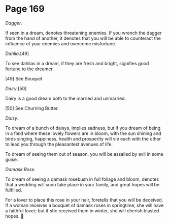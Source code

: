 # Page 169
_Dagger_.


If seen in a dream, denotes threatening enemies. If you wrench the dagger
from the hand of another, it denotes that you will be able to counteract
the influence of your enemies and overcome misfortune.


_Dahlia_.[49]


To see dahlias in a dream, if they are fresh and bright,
signifies good fortune to the dreamer.



[49] See Bouquet


_Dairy_.[50]


Dairy is a good dream both to the married and unmarried.


[50] See Churning Butter.


_Daisy_.


To dream of a bunch of daisys, implies sadness, but if you dream
of being in a field where these lovely flowers are in bloom,
with the sun shining and birds singing, happiness, health and
prosperity will vie each with the other to lead you through
the pleasantest avenues of life.


To dream of seeing them out of season, you will be assailed by evil
in some guise.


_Damask Rose_.


To dream of seeing a damask rosebush in full foliage and bloom,
denotes that a wedding will soon take place in your family,
and great hopes will be fulfilled.


For a lover to place this rose in your hair, foretells that you will
be deceived. If a woman receives a bouquet of damask roses in springtime,
she will have a faithful lover; but if she received them in winter,
she will cherish blasted hopes.
